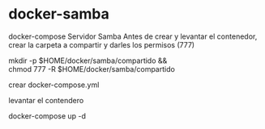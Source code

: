 # docker-samba
docker-compose Servidor Samba
Antes de crear y levantar el contenedor, crear la carpeta a compartir y darles los permisos (777)

mkdir -p $HOME/docker/samba/compartido && \
chmod 777 -R $HOME/docker/samba/compartido

crear docker-compose.yml

levantar el contendero

docker-compose up -d
